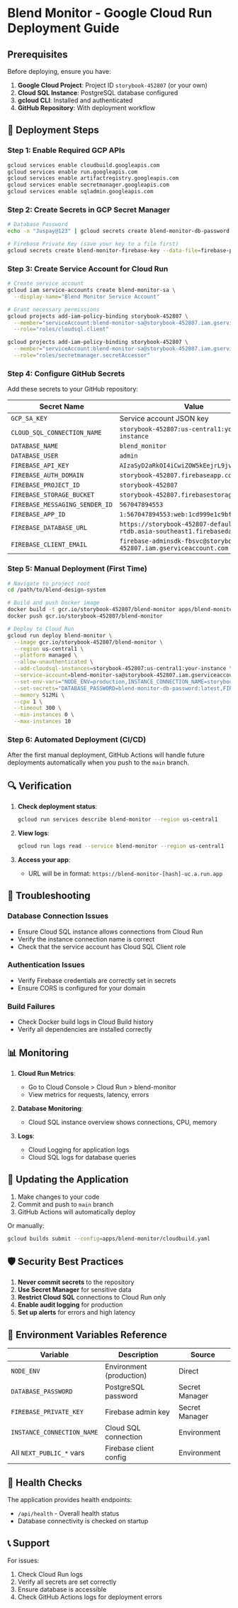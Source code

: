 # Blend Monitor - Google Cloud Run Deployment Guide

## Prerequisites

Before deploying, ensure you have:

1. **Google Cloud Project**: Project ID `storybook-452807` (or your own)
2. **Cloud SQL Instance**: PostgreSQL database configured
3. **gcloud CLI**: Installed and authenticated
4. **GitHub Repository**: With deployment workflow

## 🚀 Deployment Steps

### Step 1: Enable Required GCP APIs

```bash
gcloud services enable cloudbuild.googleapis.com
gcloud services enable run.googleapis.com
gcloud services enable artifactregistry.googleapis.com
gcloud services enable secretmanager.googleapis.com
gcloud services enable sqladmin.googleapis.com
```

### Step 2: Create Secrets in GCP Secret Manager

```bash
# Database Password
echo -n "Juspay@123" | gcloud secrets create blend-monitor-db-password --data-file=-

# Firebase Private Key (save your key to a file first)
gcloud secrets create blend-monitor-firebase-key --data-file=firebase-private-key.txt
```

### Step 3: Create Service Account for Cloud Run

```bash
# Create service account
gcloud iam service-accounts create blend-monitor-sa \
  --display-name="Blend Monitor Service Account"

# Grant necessary permissions
gcloud projects add-iam-policy-binding storybook-452807 \
  --member="serviceAccount:blend-monitor-sa@storybook-452807.iam.gserviceaccount.com" \
  --role="roles/cloudsql.client"

gcloud projects add-iam-policy-binding storybook-452807 \
  --member="serviceAccount:blend-monitor-sa@storybook-452807.iam.gserviceaccount.com" \
  --role="roles/secretmanager.secretAccessor"
```

### Step 4: Configure GitHub Secrets

Add these secrets to your GitHub repository:

| Secret Name                    | Value                                                                        |
| ------------------------------ | ---------------------------------------------------------------------------- |
| `GCP_SA_KEY`                   | Service account JSON key                                                     |
| `CLOUD_SQL_CONNECTION_NAME`    | `storybook-452807:us-central1:your-instance`                                 |
| `DATABASE_NAME`                | `blend_monitor`                                                              |
| `DATABASE_USER`                | `admin`                                                                      |
| `FIREBASE_API_KEY`             | `AIzaSyD2aRkOI4iCwiZOW5kEejrL9jv9JvytKpo`                                    |
| `FIREBASE_AUTH_DOMAIN`         | `storybook-452807.firebaseapp.com`                                           |
| `FIREBASE_PROJECT_ID`          | `storybook-452807`                                                           |
| `FIREBASE_STORAGE_BUCKET`      | `storybook-452807.firebasestorage.app`                                       |
| `FIREBASE_MESSAGING_SENDER_ID` | `567047894553`                                                               |
| `FIREBASE_APP_ID`              | `1:567047894553:web:1cd999e1c9bf9b81ff5c88`                                  |
| `FIREBASE_DATABASE_URL`        | `https://storybook-452807-default-rtdb.asia-southeast1.firebasedatabase.app` |
| `FIREBASE_CLIENT_EMAIL`        | `firebase-adminsdk-fbsvc@storybook-452807.iam.gserviceaccount.com`           |

### Step 5: Manual Deployment (First Time)

```bash
# Navigate to project root
cd /path/to/blend-design-system

# Build and push Docker image
docker build -t gcr.io/storybook-452807/blend-monitor apps/blend-monitor/
docker push gcr.io/storybook-452807/blend-monitor

# Deploy to Cloud Run
gcloud run deploy blend-monitor \
  --image gcr.io/storybook-452807/blend-monitor \
  --region us-central1 \
  --platform managed \
  --allow-unauthenticated \
  --add-cloudsql-instances=storybook-452807:us-central1:your-instance \
  --service-account=blend-monitor-sa@storybook-452807.iam.gserviceaccount.com \
  --set-env-vars="NODE_ENV=production,INSTANCE_CONNECTION_NAME=storybook-452807:us-central1:your-instance,DATABASE_NAME=blend_monitor,DATABASE_USER=admin" \
  --set-secrets="DATABASE_PASSWORD=blend-monitor-db-password:latest,FIREBASE_PRIVATE_KEY=blend-monitor-firebase-key:latest" \
  --memory 512Mi \
  --cpu 1 \
  --timeout 300 \
  --min-instances 0 \
  --max-instances 10
```

### Step 6: Automated Deployment (CI/CD)

After the first manual deployment, GitHub Actions will handle future deployments automatically when you push to the `main` branch.

## 🔍 Verification

1. **Check deployment status**:

    ```bash
    gcloud run services describe blend-monitor --region us-central1
    ```

2. **View logs**:

    ```bash
    gcloud run logs read --service blend-monitor --region us-central1
    ```

3. **Access your app**:
    - URL will be in format: `https://blend-monitor-[hash]-uc.a.run.app`

## 🐛 Troubleshooting

### Database Connection Issues

- Ensure Cloud SQL instance allows connections from Cloud Run
- Verify the instance connection name is correct
- Check that the service account has Cloud SQL Client role

### Authentication Issues

- Verify Firebase credentials are correctly set in secrets
- Ensure CORS is configured for your domain

### Build Failures

- Check Docker build logs in Cloud Build history
- Verify all dependencies are installed correctly

## 📊 Monitoring

1. **Cloud Run Metrics**:
    - Go to Cloud Console > Cloud Run > blend-monitor
    - View metrics for requests, latency, errors

2. **Database Monitoring**:
    - Cloud SQL instance overview shows connections, CPU, memory

3. **Logs**:
    - Cloud Logging for application logs
    - Cloud SQL logs for database queries

## 🔄 Updating the Application

1. Make changes to your code
2. Commit and push to `main` branch
3. GitHub Actions will automatically deploy

Or manually:

```bash
gcloud builds submit --config=apps/blend-monitor/cloudbuild.yaml
```

## 🛡️ Security Best Practices

1. **Never commit secrets** to the repository
2. **Use Secret Manager** for sensitive data
3. **Restrict Cloud SQL** connections to Cloud Run only
4. **Enable audit logging** for production
5. **Set up alerts** for errors and high latency

## 📝 Environment Variables Reference

| Variable                   | Description              | Source         |
| -------------------------- | ------------------------ | -------------- |
| `NODE_ENV`                 | Environment (production) | Direct         |
| `DATABASE_PASSWORD`        | PostgreSQL password      | Secret Manager |
| `FIREBASE_PRIVATE_KEY`     | Firebase admin key       | Secret Manager |
| `INSTANCE_CONNECTION_NAME` | Cloud SQL connection     | Environment    |
| All `NEXT_PUBLIC_*` vars   | Firebase client config   | Environment    |

## 🚦 Health Checks

The application provides health endpoints:

- `/api/health` - Overall health status
- Database connectivity is checked on startup

## 📞 Support

For issues:

1. Check Cloud Run logs
2. Verify all secrets are set correctly
3. Ensure database is accessible
4. Check GitHub Actions logs for deployment errors
